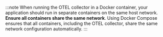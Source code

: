:::note
When running the OTEL collector in a Docker container, your application should run in separate containers on the same host network. **Ensure all containers share the same network**. Using Docker Compose ensures that all containers, including the OTEL collector, share the same network configuration automatically.
:::